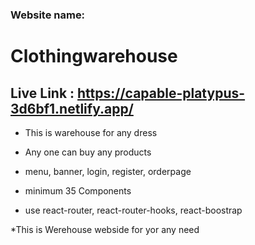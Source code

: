 ### Website name:
# Clothingwarehouse

## Live Link : https://capable-platypus-3d6bf1.netlify.app/

* This is warehouse  for any dress

* Any one can buy any products 

* menu, banner, login, register, orderpage 

* minimum 35 Components 

* use react-router, react-router-hooks, react-boostrap

*This is Werehouse webside for yor any need 